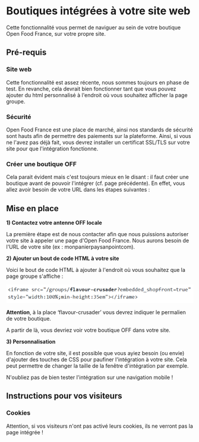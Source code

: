# Boutiques intégrées à votre site web

Cette fonctionnalité vous permet de naviguer au sein de votre boutique Open Food France, sur votre propre site.

## Pré-requis

### Site web

Cette fonctionnalité est assez récente, nous sommes toujours en phase de test. En revanche, cela devrait bien fonctionner tant que vous pouvez ajouter du html personnalisé à l'endroit où vous souhaitez afficher la page groupe.

### Sécurité

Open Food France est une place de marché, ainsi nos standards de sécurité sont hauts afin de permettre des paiements sur la plateforme. Ainsi, si vous ne l'avez pas déjà fait, vous devrez installer un certificat SSL/TLS sur votre site pour que l'intégration fonctionne.

### Créer une boutique OFF

Cela parait évident mais c'est toujours mieux en le disant : il faut créer une boutique avant de pouvoir l'intégrer \(cf. page précédente\). En effet, vous allez avoir besoin de votre URL dans les étapes suivantes :

## Mise en place

**1\) Contactez votre antenne OFF locale**

La première étape est de nous contacter afin que nous puissions autoriser votre site à appeler une page d'Open Food France. Nous aurons besoin de l'URL de votre site \(ex : monpanierpaysanpointcom\).

**2\) Ajouter un bout de code HTML à votre site**

Voici le bout de code HTML à ajouter à l'endroit où vous souhaitez que la page groupe s'affiche :

![](../../.gitbook/assets/embedded-group-code.png)

**Attention**, à la place ‘flavour-crusader’ vous devrez indiquer le permalien de votre boutique.

A partir de là, vous devriez voir votre boutique OFF dans votre site.

**3\) Personnalisation**

En fonction de votre site, il est possible que vous ayiez besoin \(ou envie\) d'ajouter des touches de CSS pour paufiner l'intégration à votre site. Cela peut permettre de changer la taille de la fenêtre d'intégration par exemple.

N'oubliez pas de bien tester l'intégration sur une navigation mobile !

## Instructions pour vos visiteurs

### Cookies

Attention, si vos visiteurs n'ont pas activé leurs cookies, ils ne verront pas la page intégrée ! 



